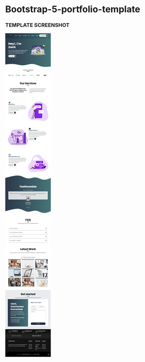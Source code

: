 # Bootstrap-5-portfolio-template

### TEMPLATE SCREENSHOT

![Fullscreenshot](images/art/screencapture-file-Users-ZachLedford-Desktop-Bootstrap-V5-index-html-2021-08-12-18_51_26.png) 